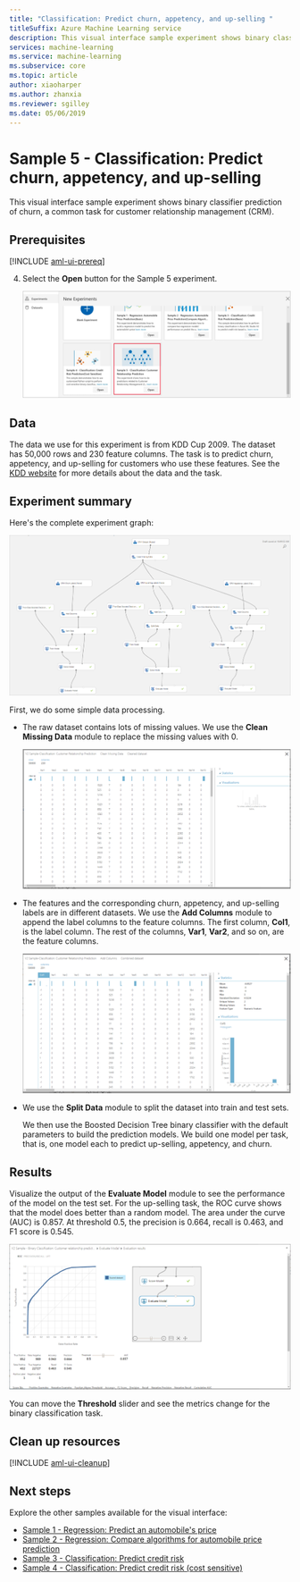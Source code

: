 ```yaml
---
title: "Classification: Predict churn, appetency, and up-selling "
titleSuffix: Azure Machine Learning service
description: This visual interface sample experiment shows binary classifier prediction of churn, a common task for customer relationship management (CRM).
services: machine-learning
ms.service: machine-learning
ms.subservice: core
ms.topic: article
author: xiaoharper
ms.author: zhanxia
ms.reviewer: sgilley
ms.date: 05/06/2019
---
```


# Sample 5 - Classification: Predict churn, appetency, and up-selling 

This visual interface sample experiment shows binary classifier prediction of churn, a common task for customer relationship management (CRM).

## Prerequisites

[!INCLUDE [aml-ui-prereq](../../../includes/aml-ui-prereq.md)]

4. Select the **Open** button for the Sample 5 experiment.

    ![Open the experiment](media/ui-sample-classification-predict-churn/open-sample5.png)

## Data

The data we use for this experiment is from KDD Cup 2009. The dataset has 50,000 rows and 230 feature columns. The task is to predict churn, appetency, and up-selling for customers who use these features. See the [KDD website](https://www.kdd.org/kdd-cup/view/kdd-cup-2009) for more details about the data and the task.

## Experiment summary

Here's the complete experiment graph:

![Experiment graph](./media/ui-sample-classification-predict-churn/experiment-graph.png)

First, we do some simple data processing.

- The raw dataset contains lots of missing values. We use the **Clean Missing Data** module to replace the missing values with 0.

    ![Clean the dataset](./media/ui-sample-classification-predict-churn/cleaned-dataset.png)

- The features and the corresponding churn, appetency, and up-selling labels are in different datasets. We use the **Add Columns** module to append the label columns to the feature columns. The first column, **Col1**, is the label column. The rest of the columns, **Var1**, **Var2**, and so on, are the feature columns.
 
    ![Add the column dataset](./media/ui-sample-classification-predict-churn/added-column1.png)

- We use the **Split Data** module to split the dataset into train and test sets.


    We then use the Boosted Decision Tree binary classifier with the default parameters to build the prediction models. We build one model per task, that is, one model each to predict up-selling, appetency, and churn.

## Results

Visualize the output of the **Evaluate Model** module to see the performance of the model on the test set. For the up-selling task, the ROC curve shows that the model does better than a random model. The area under the curve (AUC) is 0.857. At threshold 0.5, the precision is 0.664, recall is 0.463, and F1 score is 0.545.

![Evaluate the results](./media/ui-sample-classification-predict-churn/evaluate-result.png)

 You can move the **Threshold** slider and see the metrics change for the binary classification task.

## Clean up resources

[!INCLUDE [aml-ui-cleanup](../../../includes/aml-ui-cleanup.md)]

## Next steps

Explore the other samples available for the visual interface:

- [Sample 1 - Regression: Predict an automobile's price](ui-sample-regression-predict-automobile-price-basic.md)
- [Sample 2 - Regression: Compare algorithms for automobile price prediction](ui-sample-regression-predict-automobile-price-compare-algorithms.md)
- [Sample 3 - Classification: Predict credit risk](ui-sample-classification-predict-credit-risk-basic.md)
- [Sample 4 - Classification: Predict credit risk (cost sensitive)](ui-sample-classification-predict-credit-risk-cost-sensitive.md)
